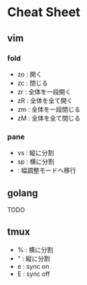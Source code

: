 # Cheat Sheet

## vim

### fold
- zo : 開く
- zc : 閉じる
- zr : 全体を一段開く
- zR : 全体を全て開く
- zm : 全体を一段閉じる
- zM : 全体を全て閉じる

### pane
- vs : 縦に分割
- sp : 横に分割
- <C-e> : 幅調整モードへ移行


## golang
TODO


## tmux
- <C-b>% : 横に分割
- <C-b>" : 縦に分割
- <C-b>e : sync on
- <C-b>E : sync off
